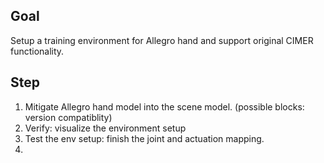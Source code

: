 ## Goal
Setup a training environment for Allegro hand and support original CIMER functionality.

## Step
1. Mitigate Allegro hand model into the scene model. (possible blocks: version compatiblity)
2. Verify: visualize the environment setup
3. Test the env setup: finish the joint and actuation mapping.
4. 